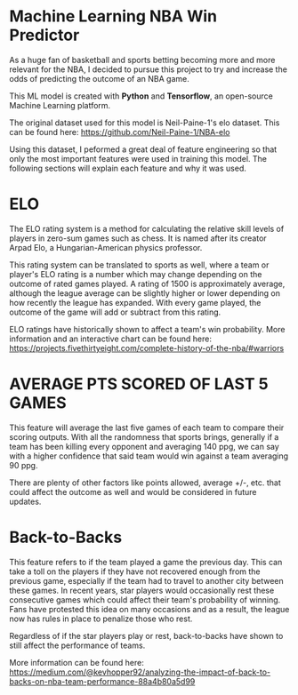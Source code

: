 # Machine Learning NBA Win Predictor
As a huge fan of basketball and sports betting becoming more and more relevant for the NBA, I decided to pursue this project to try and increase the odds of predicting the outcome of an NBA game.

This ML model is created with **Python** and **Tensorflow**, an open-source Machine Learning platform.

The original dataset used for this model is Neil-Paine-1's elo dataset.
This can be found here: https://github.com/Neil-Paine-1/NBA-elo

Using this dataset, I peformed a great deal of feature engineering so that only the most important features were used in training this model. The following sections will explain each feature and why it was used.

# ELO
The ELO rating system is a method for calculating the relative skill levels of players in zero-sum games such as chess. It is named after its creator Arpad Elo, a Hungarian-American physics professor. 

This rating system can be translated to sports as well, where a team or player's ELO rating is a number which may change depending on the outcome of rated games played.
A rating of 1500 is approximately average, although the league average can be slightly higher or lower depending on how recently the league has expanded. With every game played, the outcome of the game will add or subtract from this rating.

ELO ratings have historically shown to affect a team's win probability. More information and an interactive chart can be found here: https://projects.fivethirtyeight.com/complete-history-of-the-nba/#warriors

# AVERAGE PTS SCORED OF LAST 5 GAMES
This feature will average the last five games of each team to compare their scoring outputs. With all the randomness that sports brings, generally if a team has been killing every opponent and averaging 140 ppg, we can say with a higher confidence that said team would win against a team averaging 90 ppg. 

There are plenty of other factors like points allowed, average +/-, etc. that could affect the outcome as well and would be considered in future updates.

# Back-to-Backs
This feature refers to if the team played a game the previous day. This can take a toll on the players if they have not recovered enough from the previous game, especially if the team had to travel to another city between these games.
In recent years, star players would occasionally rest these consecutive games which could affect their team's probability of winning. Fans have protested this idea on many occasions and as a result, the league now has rules in place to penalize those who rest.

Regardless of if the star players play or rest, back-to-backs have shown to still affect the performance of teams. 

More information can be found here: https://medium.com/@kevhopper92/analyzing-the-impact-of-back-to-backs-on-nba-team-performance-88a4b80a5d99

